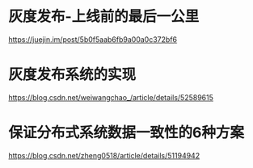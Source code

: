 # 灰度发布-上线前的最后一公里
https://juejin.im/post/5b0f5aab6fb9a00a0c372bf6
# 灰度发布系统的实现
https://blog.csdn.net/weiwangchao_/article/details/52589615
# 保证分布式系统数据一致性的6种方案
https://blog.csdn.net/zheng0518/article/details/51194942

